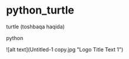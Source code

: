 # python_turtle
 turtle (toshbaqa haqida)

python

![alt text](Untitled-1 copy.jpg "Logo Title Text 1")

